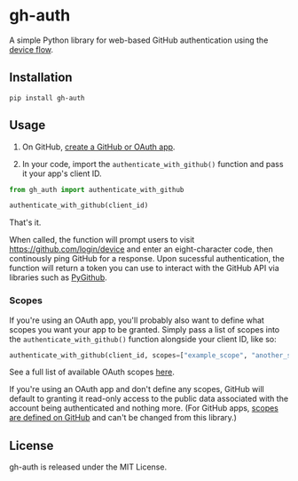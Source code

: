 # gh-auth

A simple Python library for web-based GitHub authentication using the [device flow](https://docs.github.com/en/free-pro-team@latest/developers/apps/authorizing-oauth-apps#device-flow).

## Installation
```
pip install gh-auth
```

## Usage

1. On GitHub, [create a GitHub or OAuth app](https://github.com/settings/apps).

2. In your code, import the `authenticate_with_github()` function and pass it your app's client ID.

```python
from gh_auth import authenticate_with_github

authenticate_with_github(client_id)
```
That's it.

When called, the function will prompt users to visit https://github.com/login/device and enter an eight-character code, 
then continously ping GitHub for a response. Upon sucessful authentication, the function will return a token you can use
to interact with the GitHub API via libraries such as [PyGithub](https://github.com/PyGithub/PyGithub).

### Scopes

If you're using an OAuth app, you'll probably also want to define what scopes you want your app to be granted. Simply pass
a list of scopes into the ``authenticate_with_github()`` function alongside your client ID, like so:

```python
authenticate_with_github(client_id, scopes=["example_scope", "another_scope"])
```
See a full list of available OAuth scopes [here](https://docs.github.com/en/free-pro-team@latest/developers/apps/scopes-for-oauth-apps).

If you're using an OAuth app and don't define any scopes, GitHub will default to granting it read-only access to the
public data associated with the account being authenticated and nothing more. (For GitHub apps, [scopes are defined
on GitHub](https://docs.github.com/en/free-pro-team@latest/developers/apps/editing-a-github-apps-permissions) 
and can't be changed from this library.)

## License

gh-auth is released under the MIT License.
